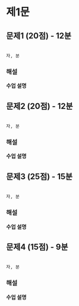 # 제1문

## 문제1 (20점) - 12분

```plain

```

`자, 분`

### 해설

**수업 설명**


## 문제2 (20점) - 12분

```plain

```

`자, 분`

### 해설

**수업 설명**



## 문제3 (25점) - 15분

```plain

```

`자, 분`

### 해설

**수업 설명**



## 문제4 (15점) - 9분

```plain

```

`자, 분`

### 해설

**수업 설명**
